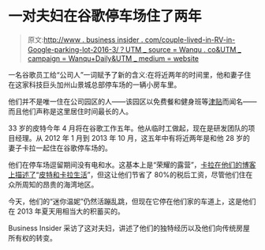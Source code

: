 # 一对夫妇在谷歌停车场住了两年

> 原文:[http://www . business insider . com/couple-lived-in-RV-in-Google-parking-lot-2016-3/？UTM _ source = Wanqu . co&UTM _ campaign = Wanqu+Daily&UTM _ medium = website](http://www.businessinsider.com/couple-lived-in-rv-in-google-parking-lot-2016-3/?utm_source=wanqu.co&utm_campaign=Wanqu+Daily&utm_medium=website)

一名谷歌员工给“公司人”一词赋予了新的含义:在将近两年的时间里，他和妻子住在这家科技巨头加州山景城总部停车场的一辆小房车里。

他们并不是唯一住在公司园区的人——该园区以免费餐和健身班等[津贴](https://www.businessinsider.com/google-employees-favorite-perks-2014-7)而闻名——而且他们声称是这里居住时间最长的人。

33 岁的皮特今年 4 月将在谷歌工作五年。他从临时工做起，现在是研发团队的项目经理。从 2012 年 1 月到 2013 年 10 月，这五年中有将近两年是和他 28 岁的妻子卡拉一起住在谷歌停车场的。

他们在停车场逗留期间没有电和水。这基本上是“荣耀的露营”，[卡拉在他们的博客上描述了](http://www.peteandkaraliving.com/blog/teandkaraliving.com/2012/06/ive-got-power.html)“[皮特和卡拉生活](http://www.peteandkaraliving.com/)”，但这让他们节省了 80%的税后工资，尽管他们住在众所周知的昂贵的海湾地区。

今天，他们的“迷你温妮”仍然活蹦乱跳，但现在它停在他们家的车道上，这是他们在 2013 年夏天用相当大的积蓄买的。

Business Insider 采访了这对夫妇，讲述了他们的独特经历以及他们向传统房屋所有权的转变。